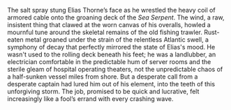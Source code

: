 The salt spray stung Elias Thorne’s face as he wrestled the heavy coil of armored cable onto the groaning deck of the *Sea Serpent*.  The wind, a raw, insistent thing that clawed at the worn canvas of his overalls, howled a mournful tune around the skeletal remains of the old fishing trawler.  Rust-eaten metal groaned under the strain of the relentless Atlantic swell, a symphony of decay that perfectly mirrored the state of Elias's mood.  He wasn't used to the rolling deck beneath his feet; he was a landlubber, an electrician comfortable in the predictable hum of server rooms and the sterile gleam of hospital operating theaters, not the unpredictable chaos of a half-sunken vessel miles from shore.  But a desperate call from a desperate captain had lured him out of his element, into the teeth of this unforgiving storm. The job, promised to be quick and lucrative, felt increasingly like a fool’s errand with every crashing wave.
